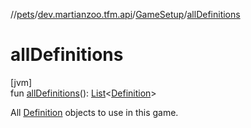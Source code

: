//[pets](../../../index.md)/[dev.martianzoo.tfm.api](../index.md)/[GameSetup](index.md)/[allDefinitions](all-definitions.md)

# allDefinitions

[jvm]\
fun [allDefinitions](all-definitions.md)(): [List](https://kotlinlang.org/api/latest/jvm/stdlib/kotlin.collections/-list/index.html)&lt;[Definition](../../dev.martianzoo.tfm.data/-definition/index.md)&gt;

All [Definition](../../dev.martianzoo.tfm.data/-definition/index.md) objects to use in this game.
